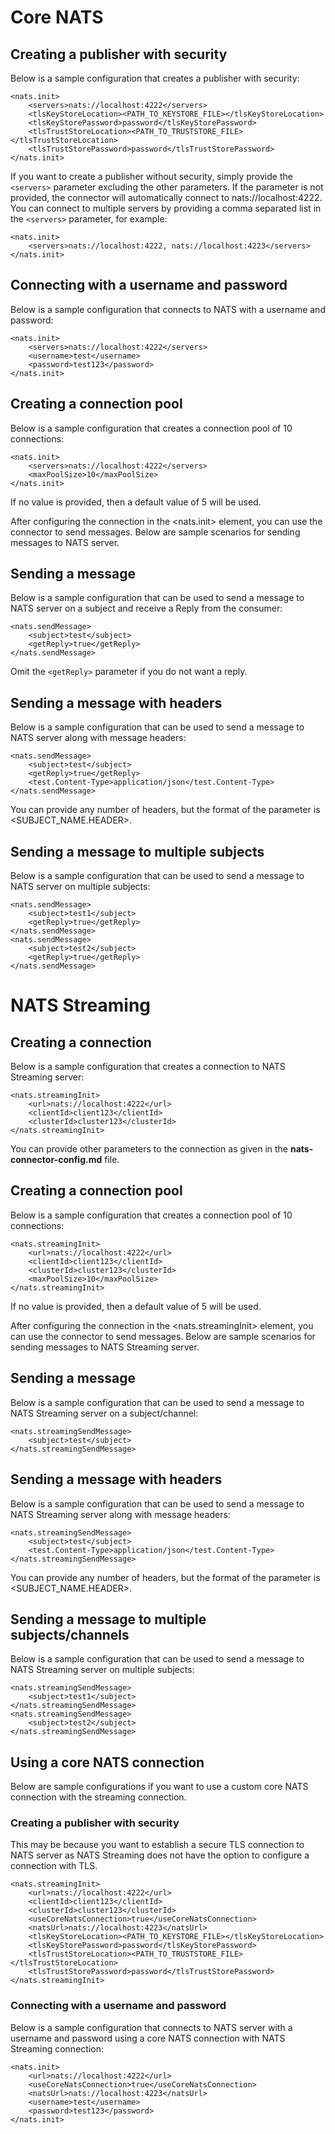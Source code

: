 # Core NATS

## Creating a publisher with security

Below is a sample configuration that creates a publisher with security:
```
<nats.init>
    <servers>nats://localhost:4222</servers>
    <tlsKeyStoreLocation><PATH_TO_KEYSTORE_FILE></tlsKeyStoreLocation>
    <tlsKeyStorePassword>password</tlsKeyStorePassword>
    <tlsTrustStoreLocation><PATH_TO_TRUSTSTORE_FILE></tlsTrustStoreLocation>
    <tlsTrustStorePassword>password</tlsTrustStorePassword>
</nats.init>
```
If you want to create a publisher without security, simply provide the ```<servers>``` parameter excluding the other parameters. If the <servers> parameter is
not provided, the connector will automatically connect to nats://localhost:4222. You can connect to multiple 
servers by providing a comma separated list in the ```<servers>``` parameter, for example:

```
<nats.init>
    <servers>nats://localhost:4222, nats://localhost:4223</servers>
</nats.init>
```

## Connecting with a username and password 

Below is a sample configuration that connects to NATS with a username and password:

```
<nats.init>
    <servers>nats://localhost:4222</servers>
    <username>test</username>
    <password>test123</password>
</nats.init>
```
## Creating a connection pool

Below is a sample configuration that creates a connection pool of 10 connections:

```
<nats.init>
    <servers>nats://localhost:4222</servers>
    <maxPoolSize>10</maxPoolSize>
</nats.init>
```
If no value is provided, then a default value of 5 will be used.

After configuring the connection in the <nats.init> element, you can use the connector to send messages. Below are sample
scenarios for sending messages to NATS server.

## Sending a message

Below is a sample configuration that can be used to send a message to NATS server on a subject and receive a Reply from the consumer:

```
<nats.sendMessage>
    <subject>test</subject>
    <getReply>true</getReply>
</nats.sendMessage>
```
Omit the ```<getReply>``` parameter if you do not want a reply. 

## Sending a message with headers

Below is a sample configuration that can be used to send a message to NATS server along with message headers:

```
<nats.sendMessage>
    <subject>test</subject>
    <getReply>true</getReply>
    <test.Content-Type>application/json</test.Content-Type>
</nats.sendMessage>
```
You can provide any number of headers, but the format of the parameter is <SUBJECT_NAME.HEADER>.

## Sending a message to multiple subjects

Below is a sample configuration that can be used to send a message to NATS server on multiple subjects:

```
<nats.sendMessage>
    <subject>test1</subject>
    <getReply>true</getReply>
</nats.sendMessage>
<nats.sendMessage>
    <subject>test2</subject>
    <getReply>true</getReply>
</nats.sendMessage>

```

# NATS Streaming

## Creating a connection

Below is a sample configuration that creates a connection to NATS Streaming server:

```
<nats.streamingInit>
    <url>nats://localhost:4222</url>
    <clientId>client123</clientId>
    <clusterId>cluster123</clusterId>
</nats.streamingInit>
```

You can provide other parameters to the connection as given in the __nats-connector-config.md__ file.

## Creating a connection pool

Below is a sample configuration that creates a connection pool of 10 connections:

```
<nats.streamingInit>
    <url>nats://localhost:4222</url>
    <clientId>client123</clientId>
    <clusterId>cluster123</clusterId>
    <maxPoolSize>10</maxPoolSize>
</nats.streamingInit>
```
If no value is provided, then a default value of 5 will be used.

After configuring the connection in the <nats.streamingInit> element, you can use the connector to send messages. Below are sample
scenarios for sending messages to NATS Streaming server.

## Sending a message

Below is a sample configuration that can be used to send a message to NATS Streaming server on a subject/channel:

```
<nats.streamingSendMessage>
    <subject>test</subject>
</nats.streamingSendMessage>

```

## Sending a message with headers

Below is a sample configuration that can be used to send a message to NATS Streaming server along with message headers:

```
<nats.streamingSendMessage>
    <subject>test</subject>
    <test.Content-Type>application/json</test.Content-Type>
</nats.streamingSendMessage>
```
You can provide any number of headers, but the format of the parameter is <SUBJECT_NAME.HEADER>.

## Sending a message to multiple subjects/channels

Below is a sample configuration that can be used to send a message to NATS Streaming server on multiple subjects:

```
<nats.streamingSendMessage>
    <subject>test1</subject>
</nats.streamingSendMessage>
<nats.streamingSendMessage>
    <subject>test2</subject>
</nats.streamingSendMessage>

```

## Using a core NATS connection

Below are sample configurations if you want to use a custom core NATS connection with the streaming connection. 

### Creating a publisher with security

This may be because you want to establish a secure TLS connection to NATS server as NATS Streaming does not have the option
to configure a connection with TLS.

```
<nats.streamingInit>
    <url>nats://localhost:4222</url>
    <clientId>client123</clientId>
    <clusterId>cluster123</clusterId>
    <useCoreNatsConnection>true</useCoreNatsConnection>
    <natsUrl>nats://localhost:4223</natsUrl>
    <tlsKeyStoreLocation><PATH_TO_KEYSTORE_FILE></tlsKeyStoreLocation>
    <tlsKeyStorePassword>password</tlsKeyStorePassword>
    <tlsTrustStoreLocation><PATH_TO_TRUSTSTORE_FILE></tlsTrustStoreLocation>
    <tlsTrustStorePassword>password</tlsTrustStorePassword>
</nats.streamingInit>
```

### Connecting with a username and password

Below is a sample configuration that connects to NATS server with a username and password using a core NATS 
connection with NATS Streaming connection:

```
<nats.init>
    <url>nats://localhost:4222</url>
    <useCoreNatsConnection>true</useCoreNatsConnection>
    <natsUrl>nats://localhost:4223</natsUrl>
    <username>test</username>
    <password>test123</password>
</nats.init>
```
